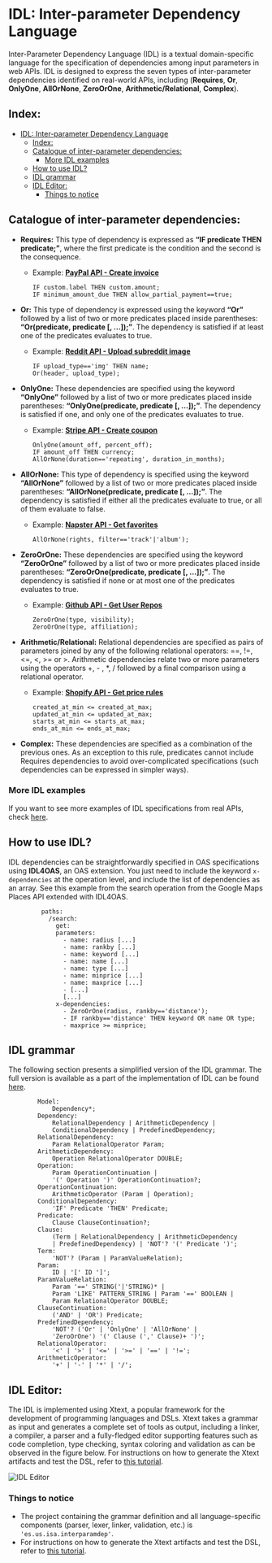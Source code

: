 # IDL: Inter-parameter Dependency Language

Inter-Parameter Dependency Language (IDL) is a textual domain-specific language for the specification of dependencies among input parameters in web APIs.
IDL is designed to express the seven types of inter-parameter dependencies identified on real-world APIs, including (**Requires**, **Or**, **OnlyOne**, **AllOrNone**, **ZeroOrOne**, **Arithmetic/Relational**, **Complex**).

## Index:

- [IDL: Inter-parameter Dependency Language](#idl-inter-parameter-dependency-language)
  - [Index:](#index)
  - [Catalogue of inter-parameter dependencies:](#catalogue-of-inter-parameter-dependencies)
    - [More IDL examples](#more-idl-examples)
  - [How to use IDL?](#how-to-use-idl)
  - [IDL grammar](#idl-grammar)
  - [IDL Editor:](#idl-editor)
    - [Things to notice](#things-to-notice)


## Catalogue of inter-parameter dependencies:

* **Requires:** This type of dependency is expressed as **“IF predicate THEN predicate;”**, where the first predicate is the condition and the second is the consequence. 
  * Example: **[PayPal API - Create invoice](https://developer.paypal.com/docs/api/invoicing/v1/#invoices_create)**

        IF custom.label THEN custom.amount;
        IF minimum_amount_due THEN allow_partial_payment==true;

* **Or:** This type of dependency is expressed using the keyword **“Or”** followed by a list of two or more predicates placed inside parentheses: **“Or(predicate, predicate [, ...]);”**. The dependency is satisfied if at least one of the predicates evaluates to true.
  * Example: **[Reddit API - Upload subreddit image](https://www.reddit.com/dev/api#POST_api_upload_sr_img)**

        IF upload_type=='img' THEN name;
        Or(header, upload_type);

* **OnlyOne:** These dependencies are specified using the keyword **“OnlyOne”** followed by a list of two or more predicates placed inside parentheses: **“OnlyOne(predicate, predicate [, ...]);”**. The dependency is satisfied if one, and only one of the predicates evaluates to true.
  * Example: **[Stripe API - Create coupon](https://stripe.com/docs/api/coupons/create)**
  
        OnlyOne(amount_off, percent_off);
        IF amount_off THEN currency;
        AllOrNone(duration=='repeating', duration_in_months);

* **AllOrNone:** This type of dependency is specified using the keyword **“AllOrNone”** followed by a list of two or more predicates placed inside parentheses: **“AllOrNone(predicate, predicate [, ...]);”**. The dependency is satisfied if either all the predicates evaluate to true, or all of them evaluate to false.
  * Example: **[Napster API - Get favorites](https://developer.prod.napster.com/#member-favorites)**

        AllOrNone(rights, filter=='track'|'album');

* **ZeroOrOne:** These dependencies are specified using the keyword **“ZeroOrOne”** followed by a list of two or more predicates placed inside parentheses: **“ZeroOrOne(predicate, predicate [, ...]);”**. The dependency is satisfied if none or at most one of the predicates evaluates to true.
  * Example: **[Github API - Get User Repos](https://docs.github.com/en/rest/repos/repos#list-repositories-for-the-authenticated-user)**

        ZeroOrOne(type, visibility);
        ZeroOrOne(type, affiliation);

* **Arithmetic/Relational:** Relational dependencies are specified as pairs of parameters joined by any of the following relational operators: ==, !=, <=, <, >= or >. Arithmetic dependencies relate two or more parameters using the operators +, - , *, / followed by a final comparison using a relational operator.
  * Example: **[Shopify API - Get price rules](https://shopify.dev/api/admin-rest/2022-10/resources/pricerule#index-2020-01)**

        created_at_min <= created_at_max;
        updated_at_min <= updated_at_max;
        starts_at_min <= starts_at_max;
        ends_at_min <= ends_at_max;
  
* **Complex:** These dependencies are specified as a combination of the previous ones. As an exception to this rule, predicates cannot include Requires dependencies to avoid over-complicated specifications (such dependencies can be expressed in simpler ways).



### More IDL examples
If you want to see more examples of IDL specifications from real APIs, check [here](es.us.isa.interparamdep/resources/expressiveness_evaluation).

## How to use IDL?

IDL dependencies can be straightforwardly specified in OAS specifications using **IDL4OAS**, an OAS extension. 
You just need to include the keyword `x-dependencies` at the operation level, and include the list of dependencies as an array. See this example from the search operation from
the Google Maps Places API extended with IDL4OAS.

             paths:
               /search:
                 get:
                 parameters:
                   - name: radius [...]
                   - name: rankby [...]
                   - name: keyword [...]
                   - name: name [...]
                   - name: type [...]
                   - name: minprice [...]
                   - name: maxprice [...]
                   - [...]
                   [...]
                 x-dependencies:
                   - ZeroOrOne(radius, rankby=='distance');
                   - IF rankby=='distance' THEN keyword OR name OR type;
                   - maxprice >= minprice;

## IDL grammar
The following section presents a simplified version of the IDL grammar. The full version is available as a part of the implementation of IDL can be found [here](https://github.com/isa-group/IDL/blob/master/es.us.isa.interparamdep/src/es/us/isa/interparamdep/InterparameterDependenciesLanguage.xtext).

            Model:
                Dependency*;
            Dependency:
                RelationalDependency | ArithmeticDependency |
                ConditionalDependency | PredefinedDependency;
            RelationalDependency:
                Param RelationalOperator Param;
            ArithmeticDependency:
                Operation RelationalOperator DOUBLE;
            Operation:
                Param OperationContinuation |
                '(' Operation ')' OperationContinuation?;
            OperationContinuation:
                ArithmeticOperator (Param | Operation);
            ConditionalDependency:
                'IF' Predicate 'THEN' Predicate;
            Predicate:
                Clause ClauseContinuation?;
            Clause:
                (Term | RelationalDependency | ArithmeticDependency
                | PredefinedDependency) | 'NOT'? '(' Predicate ')';
            Term:
                'NOT'? (Param | ParamValueRelation);
            Param:
                ID | '[' ID ']';
            ParamValueRelation:
                Param '==' STRING('|'STRING)* |
                Param 'LIKE' PATTERN_STRING | Param '==' BOOLEAN |
                Param RelationalOperator DOUBLE;
            ClauseContinuation:
                ('AND' | 'OR') Predicate;
            PredefinedDependency:
                'NOT'? ('Or' | 'OnlyOne' | 'AllOrNone' |
                'ZeroOrOne') '(' Clause (',' Clause)+ ')';
            RelationalOperator:
                '<' | '>' | '<=' | '>=' | '==' | '!=';
            ArithmeticOperator:
                '+' | '-' | '*' | '/';

## IDL Editor:

The IDL is implemented using Xtext, a popular framework for the development of programming languages and DSLs. Xtext takes a grammar as input and generates a complete set of tools as output, including a linker, a compiler, a parser and a fully-fledged editor supporting features such as code completion, type checking, syntax coloring and validation as can be observed in the figure below. For instructions on how to generate the Xtext artifacts and test the DSL, refer to [this tutorial](https://www.eclipse.org/Xtext/documentation/102_domainmodelwalkthrough.html).

![IDL Editor](http://idlanalysis.com/wp-content/uploads/2021/11/editor.png)

### Things to notice
- The project containing the grammar definition and all language-specific components (parser, lexer, linker, validation, etc.) is ```'es.us.isa.interparamdep'```.
- For instructions on how to generate the Xtext artifacts and test the DSL, refer to [this tutorial](https://www.eclipse.org/Xtext/documentation/102_domainmodelwalkthrough.html).


